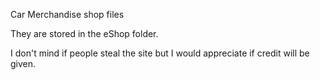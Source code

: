 Car Merchandise shop files

They are stored in the eShop folder.

I don't mind if people steal the site but I would appreciate if credit will be given.
